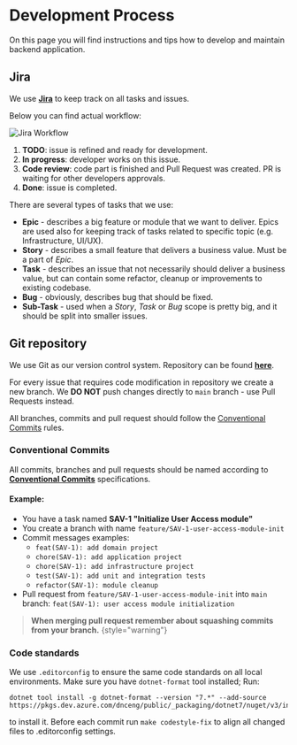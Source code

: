# Development Process

On this page you will find instructions and tips how to develop and maintain backend application.

## Jira

We use **[Jira](https://savify.atlassian.net/jira/software/projects/SAV/boards/1)** to keep track on all tasks and issues.

Below you can find actual workflow:

![Jira Workflow](jira-workflow.png)

1. **TODO**: issue is refined and ready for development.
2. **In progress**: developer works on this issue.
3. **Code review**: code part is finished and Pull Request was created. PR is waiting for other developers approvals.
4. **Done**: issue is completed.

There are several types of tasks that we use:

- **Epic** - describes a big feature or module that we want to deliver. Epics are used also for keeping track of tasks
related to specific topic (e.g. Infrastructure, UI/UX).
- **Story** - describes a small feature that delivers a business value. Must be a part of *Epic*.
- **Task** - describes an issue that not necessarily should deliver a business value, but can contain some refactor, cleanup
or improvements to existing codebase.
- **Bug** - obviously, describes bug that should be fixed.
- **Sub-Task** - used when a *Story*, *Task* or *Bug* scope is pretty big, and it should be split into smaller issues.

## Git repository

We use Git as our version control system. Repository can be found **[here](https://github.com/savify/savify)**.

For every issue that requires code modification in repository we create a new branch. We **DO NOT** push changes directly
to `main` branch - use Pull Requests instead. 

All branches, commits and pull request should follow the [Conventional Commits](#conventional-commits) rules.

### Conventional Commits

All commits, branches and pull requests should be named according to **[Conventional Commits](https://www.conventionalcommits.org/en/v1.0.0/)** specifications.

#### Example:

- You have a task named **SAV-1 "Initialize User Access module"**
- You create a branch with name `feature/SAV-1-user-access-module-init`
- Commit messages examples:
  - `feat(SAV-1): add domain project`
  - `chore(SAV-1): add application project`
  - `chore(SAV-1): add infrastructure project`
  - `test(SAV-1): add unit and integration tests`
  - `refactor(SAV-1): module cleanup`
- Pull request from `feature/SAV-1-user-access-module-init` into `main` branch: `feat(SAV-1): user access module initialization`

> **When merging pull request remember about squashing commits from your branch.**
{style="warning"}

### Code standards

We use `.editorconfig` to ensure the same code standards on all local environments. Make sure you have `dotnet-format`
tool installed; Run:
```
dotnet tool install -g dotnet-format --version "7.*" --add-source https://pkgs.dev.azure.com/dnceng/public/_packaging/dotnet7/nuget/v3/index.json
```
to install it. Before each commit run `make codestyle-fix` to align all changed files to .editorconfig settings.

